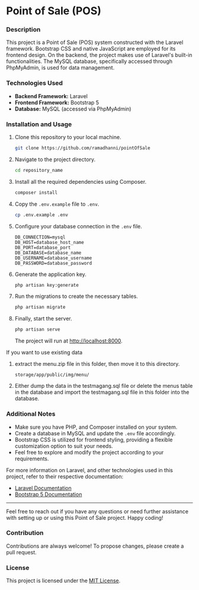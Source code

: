 # Point of Sale (POS)

### Description
This project is a Point of Sale (POS) system constructed with the Laravel framework. Bootstrap CSS and native JavaScript are employed for its frontend design. On the backend, the project makes use of Laravel's built-in functionalities. The MySQL database, specifically accessed through PhpMyAdmin, is used for data management.

### Technologies Used
- **Backend Framework:** Laravel
- **Frontend Framework:** Bootstrap 5
- **Database:** MySQL (accessed via PhpMyAdmin)

### Installation and Usage
1. Clone this repository to your local machine.
   ```bash
   git clone https://github.com/ramadhanni/pointOfSale
   ```
2. Navigate to the project directory.
   ```bash
   cd repository_name
   ```
3. Install all the required dependencies using Composer.
   ```bash
   composer install
   ```
4. Copy the `.env.example` file to `.env`.
   ```bash
   cp .env.example .env
   ```
5. Configure your database connection in the `.env` file.
   ```
   DB_CONNECTION=mysql
   DB_HOST=database_host_name
   DB_PORT=database_port
   DB_DATABASE=database_name
   DB_USERNAME=database_username
   DB_PASSWORD=database_password
   ```
6. Generate the application key.
   ```bash
   php artisan key:generate
   ```
7. Run the migrations to create the necessary tables.
   ```bash
   php artisan migrate
   ```
8. Finally, start the server.
   ```bash
   php artisan serve
   ```
   The project will run at [http://localhost:8000](http://localhost:8000).

If you want to use existing data

1. extract the menu.zip file in this folder, then move it to this directory.
   ```
   storage/app/public/img/menu/
   ```
2. Either dump the data in the testmagang.sql file or delete the menus table in the database and import the testmagang.sql file in this folder into the database.

### Additional Notes

- Make sure you have PHP, and Composer installed on your system.
- Create a database in MySQL and update the `.env` file accordingly.
- Bootstrap CSS is utilized for frontend styling, providing a flexible customization option to suit your needs.
- Feel free to explore and modify the project according to your requirements.

For more information on Laravel, and other technologies used in this project, refer to their respective documentation:

- [Laravel Documentation](https://laravel.com/docs)
- [Bootstrap 5 Documentation](https://getbootstrap.com/docs/5.3/getting-started/introduction/)

---

Feel free to reach out if you have any questions or need further assistance with setting up or using this Point of Sale project. Happy coding!

### Contribution
Contributions are always welcome! To propose changes, please create a pull request.

### License
This project is licensed under the [MIT License](https://opensource.org/licenses/MIT).
